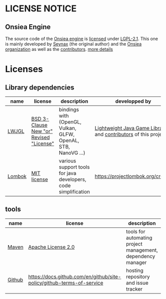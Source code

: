 # LICENSE NOTICE

## Onsiea Engine

The source code of the [Onsiea engine](https://github.com/Onsiea/OnsieaEngine) is [licensed](https://github.com/Onsiea/OnsieaEngine/blob/main/LICENSE.md) under [LGPL-2.1](https://www.gnu.org/licenses/old-licenses/lgpl-2.1.fr.html).
This one is mainly developed by [Seynax](https://github.com/seynax) (the original author) and the [Onsiea organization](https://github.com/Onsiea) as well as the [contributors](https://github.com/Onsiea/OnsieaEngine/blob/main/docs/CONTRIBUTORS.md). [more details](https://github.com/Onsiea/OnsieaEngine/wiki/License)


# Licenses

## Library dependencies

| name                                  | license                                                                   | description                                                     | developped by                                                                                                               |
|---------------------------------------|---------------------------------------------------------------------------|-----------------------------------------------------------------|-----------------------------------------------------------------------------------------------------------------------------|
| [LWJGL](https://www.lwjgl.org/)       | [BSD 3-Clause New "or" Revised "License"](https://www.lwjgl.org/license)  | bindings with (OpenGL, Vulkan, GLFW, OpenAL, STB, NanoVG ...)   | [Lightweight Java Game Library](https://www.lwjgl.org/) and [contributors](https://www.lwjgl.org/sponsors) of this project  |
| [Lombok](https://projectlombok.org/)  | [MIT license](https://opensource.org/licenses/mit-license.php)            | various support tools for java developers, code simplification  | https://projectlombok.org/credits                                                                                           |

## tools

| name                                  | license                                                                 | description                                                 | developped by                                                                                             |
|---------------------------------------|-------------------------------------------------------------------------|-------------------------------------------------------------|-----------------------------------------------------------------------------------------------------------|
| [Maven](https://maven.apache.org/)    | [Apache License 2.0](https://www.apache.org/licenses/LICENSE-2.0)       | tools for automating project management, dependency manager | [Apache foundation](https://www.apache.org/) (https://maven.apache.org/background/history-of-maven.html,  |
| [Github](https://github.com/)         | https://docs.github.com/en/github/site-policy/github-terms-of-service   | hosting repository and issue tracker                        | Chris Wanstrath, PJ Hyett et Tom Preston-Werner (https://github.com/)                                     |

